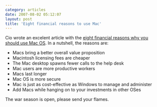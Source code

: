 ```yaml
---
category: articles
date: 2007-08-02 05:12:07
layout: post
title: 'Eight financial reasons to use Mac'
---
```


<p>Cio wrote an excelent article with the <a href="http://www.cio.com/article/print/127050">eight financial reasons why you should use Mac OS</a>. In a nutshell, the reasons are:</p>

<ul><li>Macs bring a better overall value proposition</li><li>Macintosh licensing fees are cheaper</li><li>The Mac desktop spawns fewer calls to the help desk</li><li>Mac users are more productive workers</li><li>Macs last longer</li><li>Mac OS is more secure</li><li>Mac is just as cost-effective as Windows to manage and administer</li><li>Add Macs while hanging on to your investments in other OSes</li></ul><p>The war season is open, please send your flames.</p>
